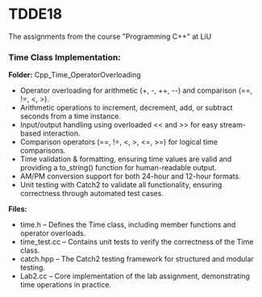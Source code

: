 # TDDE18
The assignments from the course "Programming C++" at LiU

### Time Class Implementation:  
**Folder:** Cpp_Time_OperatorOverloading

- Operator overloading for arithmetic (+, -, ++, --) and comparison (==, !=, <, >).
- Arithmetic operations to increment, decrement, add, or subtract seconds from a time instance.
- Input/output handling using overloaded << and >> for easy stream-based interaction.
- Comparison operators (==, !=, <, >, <=, >=) for logical time comparisons.
- Time validation & formatting, ensuring time values are valid and providing a to_string() function for human-readable output.
- AM/PM conversion support for both 24-hour and 12-hour formats.
- Unit testing with Catch2 to validate all functionality, ensuring correctness through automated test cases.

**Files:**  
- time.h – Defines the Time class, including member functions and operator overloads.
- time_test.cc – Contains unit tests to verify the correctness of the Time class.
- catch.hpp – The Catch2 testing framework for structured and modular testing.
- Lab2.cc – Core implementation of the lab assignment, demonstrating time operations in practice.
